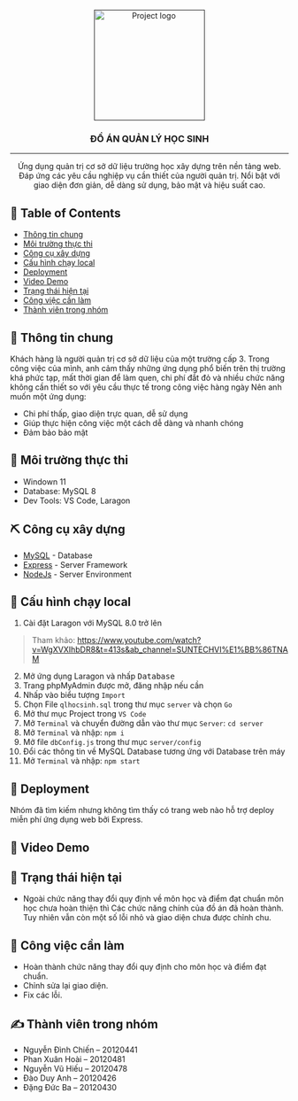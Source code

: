 <p align="center">
  <a href="" rel="noopener">
 <img width=200px height=200px src="https://i.imgur.com/6wj0hh6.jpg" alt="Project logo"></a>
</p>

<h3 align="center">ĐỒ ÁN QUẢN LÝ HỌC SINH</h3>

<div align="center">

<!-- [![Status](https://img.shields.io/badge/status-active-success.svg)]()
[![GitHub Issues](https://img.shields.io/github/issues/kylelobo/The-Documentation-Compendium.svg)](https://github.com/kylelobo/The-Documentation-Compendium/issues)
[![GitHub Pull Requests](https://img.shields.io/github/issues-pr/kylelobo/The-Documentation-Compendium.svg)](https://github.com/kylelobo/The-Documentation-Compendium/pulls)
[![License](https://img.shields.io/badge/license-MIT-blue.svg)](/LICENSE) -->

</div>

---

<p align="center"> Ứng dụng quản trị cơ sở dữ liệu trường học xây dựng trên nền tảng web. Đáp ứng các yêu cầu nghiệp vụ cần thiết của người quản trị. Nổi bật với giao diện đơn giản, dễ dàng sử dụng, bảo mật và hiệu suất cao.
    <br> 
</p>

## 📝 Table of Contents

- [Thông tin chung](#about)
- [Môi trường thực thi](#enviroment)
- [Công cụ xây dựng](#built_using)
- [Cấu hình chạy local](#local-run)
- [Deployment](#deployment)
- [Video Demo](#demo)
- [Trạng thái hiện tại](#status)
- [Công việc cần làm](#future)
- [Thành viên trong nhóm](#authors)

## 🧐 Thông tin chung <a name = "about"></a>

Khách hàng là người quản trị cơ sở dữ liệu của một trường cấp 3. Trong công việc của mình, anh cảm thấy những ứng dụng phổ biến trên thị trường khá phức tạp, mất thời gian để làm quen, chi phí đắt đỏ và nhiều chức năng không cần thiết so với yêu cầu thực tế trong công việc hàng ngày
Nên anh muốn một ứng dụng:
-	Chi phí thấp, giao diện trực quan, dễ sử dụng
-	Giúp thực hiện công việc một cách dễ dàng và nhanh chóng
-	Đảm bảo bảo mật

## 🏁 Môi trường thực thi <a name = "enviroment"></a>

- Windown 11
- Database: MySQL 8
- Dev Tools: VS Code, Laragon


## ⛏️ Công cụ xây dựng <a name = "built_using"></a>

- [MySQL](https://www.mysql.com/) - Database
- [Express](https://expressjs.com/) - Server Framework
- [NodeJs](https://nodejs.org/en/) - Server Environment



## 🔧 Cấu hình chạy local <a name = "local-run"></a>
1. Cài đặt Laragon với MySQL 8.0 trở lên
> Tham khảo: https://www.youtube.com/watch?v=WgXVXIhbDR8&t=413s&ab_channel=SUNTECHVI%E1%BB%86TNAM
2. Mở ứng dụng Laragon và nhấp <kbd>Database</kbd>
3. Trang phpMyAdmin được mở, đăng nhập nếu cần
4. Nhấp vào biểu tượng `Import`
5. Chọn File `qlhocsinh.sql` trong thư mục `server` và chọn `Go`
6. Mở thư mục Project trong `VS Code`
7. Mở `Terminal` và chuyển đường dẫn vào thư mục `Server`:  ``cd server``
8. Mở `Terminal` và nhập: ```npm i```
9. Mở file `dbConfig.js` trong thư mục `server/config`
10. Đổi các thông tin về MySQL Database tương ứng với Database trên máy
11. Mở `Terminal` và nhập: ```npm start```



## 🚀 Deployment <a name = "deployment"></a>
Nhóm đã tìm kiếm nhưng không tìm thấy có trang web nào hỗ trợ deploy miễn phí ứng dụng web bởi Express.




## 🎈 Video Demo <a name="demo"></a>





## 🎉 Trạng thái hiện tại <a name = "status"></a>

- Ngoài chức năng thay đổi quy định về môn học và điểm đạt chuẩn môn học chưa hoàn thiện thì Các chức năng chính của đồ án đã hoàn thành. Tuy nhiên vẫn còn một số lỗi nhỏ và giao diện chưa được chỉnh chu.


## 🔮 Công việc cần làm <a name = "future"></a>
- Hoàn thành chức năng thay đổi quy định cho môn học và điểm đạt chuẩn.
- Chỉnh sửa lại giao diện.
- Fix các lỗi.




## ✍️ Thành viên trong nhóm <a name = "authors"></a>

- Nguyễn Đình Chiến – 20120441
- Phan Xuân Hoài – 20120481
- Nguyễn Vũ Hiếu – 20120478
- Đào Duy Anh – 20120426
- Đặng Đức Ba – 20120430
